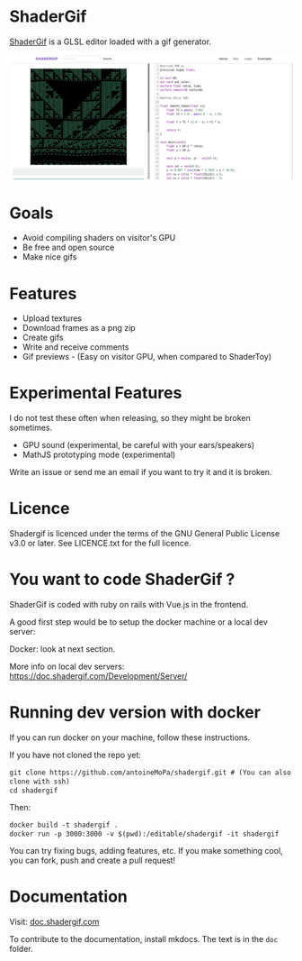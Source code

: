 # ShaderGif

[ShaderGif](https://shadergif.com) is a GLSL editor loaded with a gif generator.

![screenshot](public/screenshot.png)

# Goals

* Avoid compiling shaders on visitor's GPU
* Be free and open source
* Make nice gifs

# Features

 * Upload textures
 * Download frames as a png zip
 * Create gifs
 * Write and receive comments
 * Gif previews - (Easy on visitor GPU, when compared to ShaderToy)

# Experimental Features

I do not test these often when releasing, so they might be broken sometimes.

 * GPU sound (experimental, be careful with your ears/speakers)
 * MathJS prototyping mode (experimental)

Write an issue or send me an email if you want to try it and it is broken.

# Licence

Shadergif is licenced under the terms of the GNU General Public License v3.0 or later. See LICENCE.txt for the full licence.

# You want to code ShaderGif ?

ShaderGif is coded with ruby on rails with Vue.js in the frontend.

A good first step would be to setup the docker machine or a local dev server:

Docker: look at next section.

More info on local dev servers: https://doc.shadergif.com/Development/Server/


# Running dev version with docker

If you can run docker on your machine, follow these instructions.

If you have not cloned the repo yet:

    git clone https://github.com/antoineMoPa/shadergif.git # (You can also clone with ssh)
    cd shadergif

Then:

    docker build -t shadergif .
    docker run -p 3000:3000 -v $(pwd):/editable/shadergif -it shadergif

You can try fixing bugs, adding features, etc. If you make something cool, you can fork, push and create a pull request!

# Documentation

Visit: [doc.shadergif.com](https://doc.shadergif.com)

To contribute to the documentation, install mkdocs. The text is in the `doc` folder.
